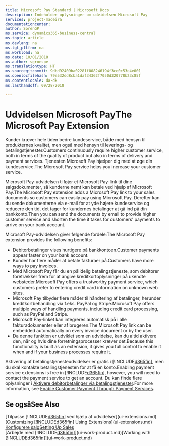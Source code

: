 ```yaml
---
title: Microsoft Pay Standard | Microsoft Docs
description: Indeholder oplysninger om udvidelsen Microsoft Pay
services: project-madeira
documentationcenter: 
author: SorenGP
ms.service: dynamics365-business-central
ms.topic: article
ms.devlang: na
ms.tgt_pltfrm: na
ms.workload: na
ms.date: 10/01/2018
ms.author: sgroespe
ms.translationtype: HT
ms.sourcegitcommit: 9dbd92409ba02281f008246194f3ce0c53e4e001
ms.openlocfilehash: 79e532dd8cba1daf34362f7050d320778b23c85f
ms.contentlocale: da-dk
ms.lasthandoff: 09/28/2018

---
```

# <a name="the-microsoft-pay-extension"></a><span data-ttu-id="4c956-103">Udvidelsen Microsoft Pay</span><span class="sxs-lookup"><span data-stu-id="4c956-103">The Microsoft Pay Extension</span></span>
<span data-ttu-id="4c956-104">Kunder kræver hele tiden bedre kundeservice, både med hensyn til produkternes kvalitet, men også med hensyn til leverings- og betalingstjenester.</span><span class="sxs-lookup"><span data-stu-id="4c956-104">Customers continuously require higher customer service, both in terms of the quality of product but also in terms of delivery and payment services.</span></span> <span data-ttu-id="4c956-105">Tjenesten Microsoft Pay hjælper dig med at øge din kundeservice.</span><span class="sxs-lookup"><span data-stu-id="4c956-105">The Microsoft Pay service helps you increase your customer service.</span></span>

<span data-ttu-id="4c956-106">Microsoft Pay-udvidelsen tilføjer et Microsoft Pay-link til dine salgsdokumenter, så kunderne nemt kan betale ved hjælp af Microsoft Pay.</span><span class="sxs-lookup"><span data-stu-id="4c956-106">The Microsoft Pay extension adds a Microsoft Pay link to your sales documents so customers can easily pay using Microsoft Pay.</span></span> <span data-ttu-id="4c956-107">Derefter kan du sende dokumenterne via e-mail for at yde højere kundeservice og reducere den tid, det tager for kundernes betalinger at gå ind på din bankkonto.</span><span class="sxs-lookup"><span data-stu-id="4c956-107">Then you can send the documents by email to provide higher customer service and shorten the time it takes for customers’ payments to arrive on your bank account.</span></span>

<span data-ttu-id="4c956-108">Microsoft Pay-udvidelsen giver følgende fordele:</span><span class="sxs-lookup"><span data-stu-id="4c956-108">The Microsoft Pay extension provides the following benefits:</span></span>
- <span data-ttu-id="4c956-109">Debitorbetalinger vises hurtigere på bankkontoen.</span><span class="sxs-lookup"><span data-stu-id="4c956-109">Customer payments appear faster on your bank account.</span></span>
- <span data-ttu-id="4c956-110">Kunder har flere måder at betale fakturaer på.</span><span class="sxs-lookup"><span data-stu-id="4c956-110">Customers have more ways to pay invoices.</span></span>
- <span data-ttu-id="4c956-111">Med Microsoft Pay får du en pålidelig betalingstjeneste, som debitorer foretrækker frem for at angive kreditkortoplysninger på ukendte websteder.</span><span class="sxs-lookup"><span data-stu-id="4c956-111">Microsoft Pay offers a trustworthy payment service, which customers prefer to entering credit card information on unknown web sites.</span></span>
- <span data-ttu-id="4c956-112">Microsoft Pay tilbyder flere måder til håndtering af betalinger, herunder kreditkortbehandling via f.eks. PayPal og Stripe.</span><span class="sxs-lookup"><span data-stu-id="4c956-112">Microsoft Pay offers multiple ways of handling payments, including credit card processing, such as PayPal and Stripe.</span></span>
- <span data-ttu-id="4c956-113">Microsoft Pay-linket kan integreres automatisk på i alle fakturadokumenter eller af brugeren.</span><span class="sxs-lookup"><span data-stu-id="4c956-113">The Microsoft Pay link can be embedded automatically on every invoice document or by the user.</span></span>
- <span data-ttu-id="4c956-114">Da denne funktion er udviklet som en udvidelse, kan du altid aktivere den, når og hvis dine forretningsprocesser kræver det.</span><span class="sxs-lookup"><span data-stu-id="4c956-114">Because this functionality is built as an extension, it gives you full control to enable it when and if your business processes require it.</span></span>

<span data-ttu-id="4c956-115">Aktivering af betalingstjenesteudvidelser er gratis i [!INCLUDE[d365fin](includes/d365fin_md.md)], men du skal kontakte betalingstjenesten for at få en konto.</span><span class="sxs-lookup"><span data-stu-id="4c956-115">Enabling payment service extensions is free in [!INCLUDE[d365fin](includes/d365fin_md.md)], however, you will need to contact the payment service to get an account.</span></span> <span data-ttu-id="4c956-116">Du kan finde flere oplysninger i [Aktivere debitorbetalinger via betalingstjenester](sales-how-enable-payment-service-extensions.md).</span><span class="sxs-lookup"><span data-stu-id="4c956-116">For more information, see [Enable Customer Payment Through Payment Services](sales-how-enable-payment-service-extensions.md).</span></span>

## <a name="see-also"></a><span data-ttu-id="4c956-117">Se også</span><span class="sxs-lookup"><span data-stu-id="4c956-117">See Also</span></span>
<span data-ttu-id="4c956-118">[Tilpasse [!INCLUDE[d365fin](includes/d365fin_md.md)] ved hjælp af udvidelser](ui-extensions.md)</span><span class="sxs-lookup"><span data-stu-id="4c956-118">[Customizing [!INCLUDE[d365fin](includes/d365fin_md.md)] Using Extensions](ui-extensions.md)</span></span>  
[<span data-ttu-id="4c956-119">Konfigurere salg</span><span class="sxs-lookup"><span data-stu-id="4c956-119">Setting Up Sales</span></span>](sales-setup-sales.md)  
<span data-ttu-id="4c956-120">[Arbejde med [!INCLUDE[d365fin](includes/d365fin_md.md)]](ui-work-product.md)</span><span class="sxs-lookup"><span data-stu-id="4c956-120">[Working with [!INCLUDE[d365fin](includes/d365fin_md.md)]](ui-work-product.md)</span></span>

